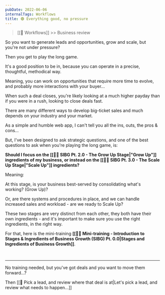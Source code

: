 ```yaml
---
pubDate: 2022-06-06
internalTags: Workflows
title: 🟢 Everything good, no pressure
---
```


> [[🔁 Workflows]] >> Business review

So you want to generate leads and opportunities, grow and scale, but you're not under pressure?

Then you get to play the long game.

It's a good position to be in, because you can operate in a precise, thoughtful, methodical way.

Meaning, you can work on opportunities that require more time to evolve, and probably more interactions with your buyer...

When such a deal closes, you're likely looking at a much higher payday than if you were in a rush, looking to close deals fast.

There are many different ways to develop big-ticket sales and much depends on your industry and your market.

As a simple and humble web app, I can't tell you all the ins, outs, the pros & cons...

But, I've been designed to ask strategic questions, and one of the best questions to ask when you're playing the long game, is:

**Should I focus on the [[👨‍🎓 SIBG Pt. 2.0 - The Grow Up Stage|"Grow Up"]] ingredients of my business, or instead on the [[👨‍🎓 SIBG Pt. 3.0 - The Scale Up Stage|"Scale Up"]] ingredients?**

Meaning:

At this stage, is your business best-served by consolidating what's working? (Grow Up)?

Or, are there systems and procedures in place, and we can handle increased sales and workload - are we ready to Scale Up?

These two stages are very distinct from each other, they both have their own ingredients - and it's important to make sure you use the right ingredients, in the right way.

For that, here is the mini-training **[[👨‍🎓 Mini-training - Introduction to Stages & Ingredients of Business Growth (SIBG) Pt. 0.0|Stages and Ingredients of Business Growth]]**.

<!--and "Three ways to grow a business" (Coming soon) should give you some ideas on where to focus.
-->

<br />

---

No training needed, but you've got deals and you want to move them forward...?

Then [[🔎 Pick a lead, and review where that deal is at|Let's pick a lead, and review what needs to happen...]]
